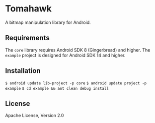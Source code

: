 Tomahawk
========

A bitmap manipulation library for Android.

Requirements
------------

The `core` library requires Android SDK 8 (Gingerbread) and higher. The `example` project is designed for Android SDK 14 and higher.

Installation
------------

``$ android update lib-project -p core``
``$ android update project -p example``
``$ cd example && ant clean debug install``

License
-------

Apache License, Version 2.0
